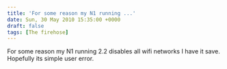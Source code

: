 ```yaml
---
title: 'For some reason my N1 running ...'
date: Sun, 30 May 2010 15:35:00 +0000
draft: false
tags: [The firehose]
---
```


For some reason my N1 running 2.2 disables all wifi networks I have it save. Hopefully its simple user error.